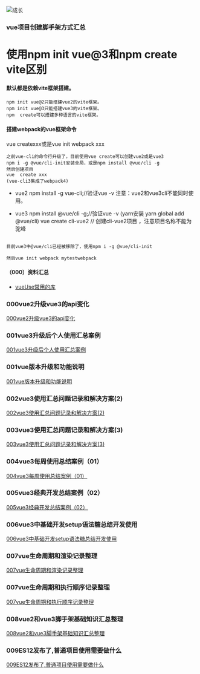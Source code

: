 ![成长](/images/home.png)



  

### vue项目创建脚手架方式汇总
# 使用npm init vue@3和npm create vite区别
#### 默认都是依赖vite框架搭建。
~~~
npm init vue@2只能搭建vue2的vite框架。
npm init vue@3只能搭建vue3的vite框架。
npm  create可以搭建多种语言的vite框架。
~~~

#### 搭建webpack的vue框架命令
vue createxxx或是vue init webpack xxx
~~~
之前vue-cli的命令行升级了，目前使用vue create可以创建vue2或是vue3
npm i -g @vue/cli-init安装全局，或是npm install @vue/cli -g
然后创建项目
vue  create xxx
(vue-cli3集成了webpack4)
~~~

- vue2
npm install -g vue-cli;//验证vue -v
注意：vue2和vue3cli不能同时使用。



- vue3
npm install @vue/cli -g;//验证vue -v
(yarn安装 yarn global add @vue/cli)
vue create cli-vue2  // 创建cli-vue2项目  ，注意项目名称不能为驼峰
~~~

目前vue3中@vue/cli已经被移除了，使用npm i -g @vue/cli-init

然后vue init webpack mytestwebpack
~~~

#### （000）资料汇总
- [vueUse常用的库](https://vueuse.org/)


### 000vue2升级vue3的api变化
[000vue2升级vue3的api变化](/en/08vue常见问题和学习记录000vue2%E5%8D%87%E7%BA%A7vue3%E7%9A%84api%E5%8F%98%E5%8C%96.md)


### 001vue3升级后个人使用汇总案例
[001vue3升级后个人使用汇总案例](/en/08vue常见问题和学习记录001vue3%E5%8D%87%E7%BA%A7%E5%90%8E%E4%B8%AA%E4%BA%BA%E4%BD%BF%E7%94%A8%E6%B1%87%E6%80%BB%E6%A1%88%E4%BE%8B.md)

### 001vue版本升级和功能说明
[001vue版本升级和功能说明](/en/08vue常见问题和学习记录001vue%E7%89%88%E6%9C%AC%E5%8D%87%E7%BA%A7%E5%92%8C%E5%8A%9F%E8%83%BD%E8%AF%B4%E6%98%8E.md)

### 002vue3使用汇总问题记录和解决方案(2)
[002vue3使用汇总问题记录和解决方案(2)](/en/08vue常见问题和学习记录002vue3%E4%BD%BF%E7%94%A8%E6%B1%87%E6%80%BB%E9%97%AE%E9%A2%98%E8%AE%B0%E5%BD%95%E5%92%8C%E8%A7%A3%E5%86%B3%E6%96%B9%E6%A1%88(2).md)

### 003vue3使用汇总问题记录和解决方案(3)
[003vue3使用汇总问题记录和解决方案(3)](/en/08vue常见问题和学习记录003vue3%E4%BD%BF%E7%94%A8%E6%B1%87%E6%80%BB%E9%97%AE%E9%A2%98%E8%AE%B0%E5%BD%95%E5%92%8C%E8%A7%A3%E5%86%B3%E6%96%B9%E6%A1%88(3).md)




### 004vue3每周使用总结案例（01）
[004vue3每周使用总结案例（01）](/en/08vue常见问题和学习记录004vue3%E6%AF%8F%E5%91%A8%E4%BD%BF%E7%94%A8%E6%80%BB%E7%BB%93%E6%A1%88%E4%BE%8B%EF%BC%8801%EF%BC%89.md)


### 005vue3经典开发总结案例（02）
[005vue3经典开发总结案例（02）](/en/08vue常见问题和学习记录005vue3%E7%BB%8F%E5%85%B8%E5%BC%80%E5%8F%91%E6%80%BB%E7%BB%93%E6%A1%88%E4%BE%8B%EF%BC%8802%EF%BC%89.md)


### 006vue3中基础开发setup语法糖总结开发使用
[006vue3中基础开发setup语法糖总结开发使用](/en/08vue常见问题和学习记录006vue3%E4%B8%AD%E5%9F%BA%E7%A1%80%E5%BC%80%E5%8F%91setup%E8%AF%AD%E6%B3%95%E7%B3%96%E6%80%BB%E7%BB%93%E5%BC%80%E5%8F%91%E4%BD%BF%E7%94%A8.md)

### 007vue生命周期和渲染记录整理
[007vue生命周期和渲染记录整理](/en/08vue常见问题和学习记录007vue%E7%94%9F%E5%91%BD%E5%91%A8%E6%9C%9F%E5%92%8C%E6%89%A7%E8%A1%8C%E9%A1%BA%E5%BA%8F%E8%AE%B0%E5%BD%95%E6%95%B4%E7%90%86.md)


### 007vue生命周期和执行顺序记录整理
[007vue生命周期和执行顺序记录整理](/en/08vue常见问题和学习记录007vue%E7%94%9F%E5%91%BD%E5%91%A8%E6%9C%9F%E5%92%8C%E6%B8%B2%E6%9F%93%E8%AE%B0%E5%BD%95%E6%95%B4%E7%90%86.md)

### 008vue2和vue3脚手架基础知识汇总整理
[008vue2和vue3脚手架基础知识汇总整理](/en/08vue常见问题和学习记录008vue2%E5%92%8Cvue3%E8%84%9A%E6%89%8B%E6%9E%B6%E5%9F%BA%E7%A1%80%E7%9F%A5%E8%AF%86%E6%B1%87%E6%80%BB%E6%95%B4%E7%90%86.md)


### 009ES12发布了,普通项目使用需要做什么
[009ES12发布了,普通项目使用需要做什么](/en/08vue常见问题和学习记录009ES12%E5%8F%91%E5%B8%83%E4%BA%86%2C%E6%99%AE%E9%80%9A%E9%A1%B9%E7%9B%AE%E4%BD%BF%E7%94%A8%E9%9C%80%E8%A6%81%E5%81%9A%E4%BB%80%E4%B9%88.md)